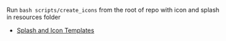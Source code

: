 Run `bash scripts/create_icons` from the root of repo with icon and splash in resources folder

- [Splash and Icon Templates](http://ionicframework.com/docs/cli/icon-splashscreen.html)